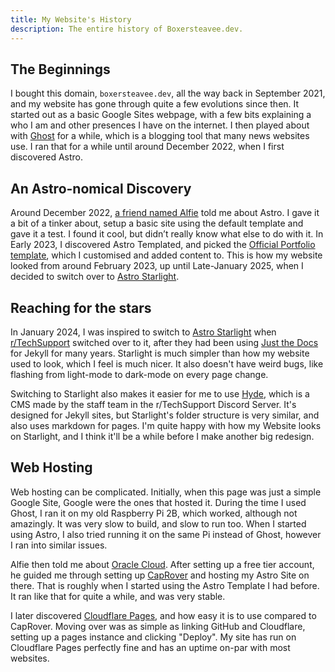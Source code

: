 ```yaml
---
title: My Website's History
description: The entire history of Boxersteavee.dev.
---
```

## The Beginnings
I bought this domain, `boxersteavee.dev`, all the way back in September 2021, and my website has gone through quite a few evolutions since then. It started out as a basic Google Sites webpage, with a few bits explaining a who I am and other presences I have on the internet. I then played about with [Ghost](https://ghost.org) for a while, which is a blogging tool that many news websites use. I ran that for a while until around December 2022, when I first discovered Astro. 

## An Astro-nomical Discovery
Around December 2022, [a friend named Alfie](https://itsmealfie0.com) told me about Astro. I gave it a bit of a tinker about, setup a basic site using the default template and gave it a test. I found it cool, but didn’t really know what else to do with it. In Early 2023, I discovered Astro Templated, and picked the [Official Portfolio template](https://astro.build/themes/details/portfolio/), which I customised and added content to. This is how my website looked from around February 2023, up until Late-January 2025, when I decided to switch over to [Astro Starlight](https://starlight.astro.build).

## Reaching for the stars
In January 2024, I was inspired to switch to [Astro Starlight](https://starlight.astro.build) when [r/TechSupport](https://rtech.support) switched over to it, after they had been using [Just the Docs](https://github.com/just-the-docs/just-the-docs) for Jekyll for many years. Starlight is much simpler than how my website used to look, which I feel is much nicer. It also doesn't have weird bugs, like flashing from light-mode to dark-mode on every page change. 

Switching to Starlight also makes it easier for me to use [Hyde](https://github.com/r-Techsupport/hyde), which is a CMS made by the staff team in the r/TechSupport Discord Server. It's designed for Jekyll sites, but Starlight's folder structure is very similar, and also uses markdown for pages. I'm quite happy with how my Website looks on Starlight, and I think it'll be a while before I make another big redesign.

## Web Hosting
Web hosting can be complicated. Initially, when this page was just a simple Google Site, Google were the ones that hosted it. During the time I used Ghost, I ran it on my old Raspberry Pi 2B, which worked, although not amazingly. It was very slow to build, and slow to run too. When I started using Astro, I also tried running it on the same Pi instead of Ghost, however I ran into similar issues. 

Alfie then told me about [Oracle Cloud](https://www.oracle.com/uk/cloud/). After setting up a free tier account, he guided me through setting up [CapRover](https://caprover.com/) and hosting my Astro Site on there. That is roughly when I started using the Astro Template I had before. It ran like that for quite a while, and was very stable.

I later discovered [Cloudflare Pages](https://pages.cloudflare.com/), and how easy it is to use compared to CapRover. Moving over was as simple as linking GitHub and Cloudflare, setting up a pages instance and clicking "Deploy". My site has run on Cloudflare Pages perfectly fine and has an uptime on-par with most websites.